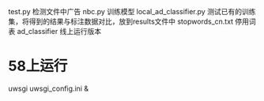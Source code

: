 test.py    检测文件中广告
nbc.py     训练模型
local_ad_classifier.py  测试已有的训练集，将得到的结果与标注数据对比，放到results文件中
stopwords_cn.txt  停用词表
ad_classifier 线上运行版本

# 58上运行
uwsgi uwsgi_config.ini &
